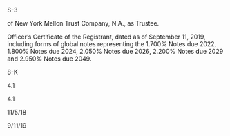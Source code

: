 S-3

of New York Mellon Trust Company, N.A., as Trustee.

Officer’s Certificate of the Registrant, dated as of September 11, 2019, including
forms of global notes representing the 1.700% Notes due 2022, 1.800% Notes
due  2024,  2.050%  Notes  due  2026,  2.200%  Notes  due  2029  and  2.950%
Notes due 2049.

8-K

4.1

4.1

11/5/18

9/11/19